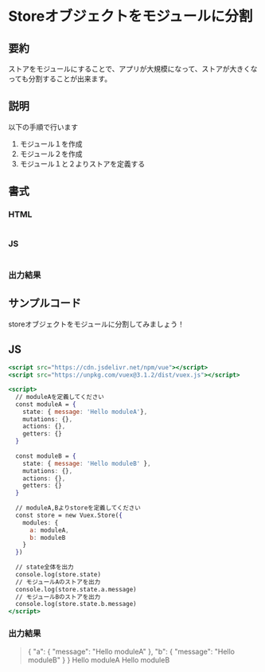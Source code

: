 # Storeオブジェクトをモジュールに分割

## 要約

ストアをモジュールにすることで、アプリが大規模になって、ストアが大きくなっても分割することが出来ます。

## 説明

以下の手順で行います

1. モジュール１を作成
2. モジュール２を作成
3. モジュール１と２よりストアを定義する

## 書式

### HTML

```html

```

### JS

```jsx

```

### 出力結果

> 

## サンプルコード

storeオブジェクトをモジュールに分割してみましょう！

## JS

```jsx
<script src="https://cdn.jsdelivr.net/npm/vue"></script>
<script src="https://unpkg.com/vuex@3.1.2/dist/vuex.js"></script>

<script>
  // moduleAを定義してください
  const moduleA = {
    state: { message: 'Hello moduleA'},
    mutations: {},
    actions: {},
    getters: {}
  }
  
  const moduleB = {
    state: { message: 'Hello moduleB' },
    mutations: {},
    actions: {},
    getters: {}
  }
  
  // moduleA,Bよりstoreを定義してください
  const store = new Vuex.Store({
    modules: {
      a: moduleA,
      b: moduleB
    }
  })
  
  // state全体を出力
  console.log(store.state)
  // モジュールAのストアを出力
  console.log(store.state.a.message)
  // モジュールBのストアを出力
  console.log(store.state.b.message)
</script>
```

### 出力結果

> {
"a": {
"message": "Hello moduleA"
},
"b": {
"message": "Hello moduleB"
}
}
Hello moduleA
Hello moduleB

